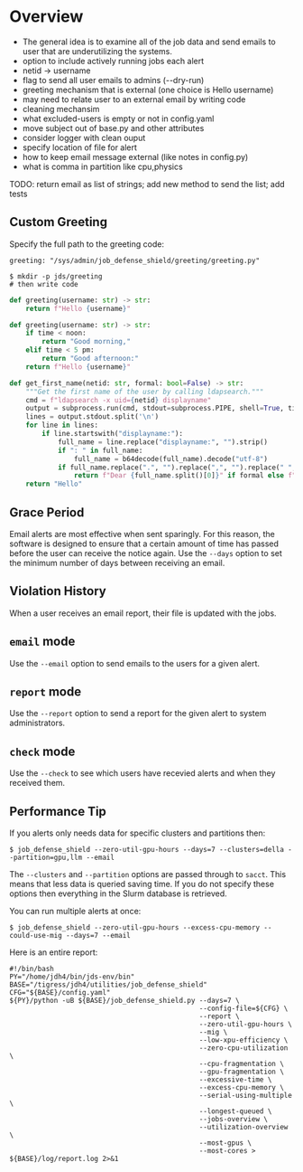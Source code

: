 # Overview

- The general idea is to examine all of the job data and send emails to user that are
underutilizing the systems.
- option to include actively running jobs each alert
- netid -> username
- flag to send all user emails to admins (--dry-run)
- greeting mechanism that is external (one choice is Hello username)
- may need to relate user to an external email by writing code
- cleaning mechansim
- what excluded-users is empty or not in config.yaml
- move subject out of base.py and other attributes
- consider logger with clean ouput
- specify location of file for alert
- how to keep email message external (like notes in config.py)
- what is comma in partition like cpu,physics

TODO: return email as list of strings; add new method to send the list; add tests


## Custom Greeting

Specify the full path to the greeting code:

```
greeting: "/sys/admin/job_defense_shield/greeting/greeting.py"
```


```
$ mkdir -p jds/greeting
# then write code
```

```python
def greeting(username: str) -> str:
    return f"Hello {username}"
```

```python
def greeting(username: str) -> str:
    if time < noon:
        return "Good morning,"
    elif time < 5 pm:
        return "Good afternoon:"
    return f"Hello {username}"
```

```python
def get_first_name(netid: str, formal: bool=False) -> str:
    """Get the first name of the user by calling ldapsearch."""
    cmd = f"ldapsearch -x uid={netid} displayname"
    output = subprocess.run(cmd, stdout=subprocess.PIPE, shell=True, timeout=5, text=True, check=True)
    lines = output.stdout.split('\n')
    for line in lines:
        if line.startswith("displayname:"):
            full_name = line.replace("displayname:", "").strip()
            if ": " in full_name:
                full_name = b64decode(full_name).decode("utf-8")
            if full_name.replace(".", "").replace(",", "").replace(" ", "").replace("-", "").isalpha():
                return f"Dear {full_name.split()[0]}" if formal else f"Hi {full_name.split()[0]}"
    return "Hello"
```


## Grace Period

Email alerts are most effective when sent sparingly. For this reason, the software is designed to
ensure that a certain amount of time has passed before the user can receive the notice again. Use
the `--days` option to set the minimum number of days between receiving an email.

## Violation History

When a user receives an email report, their file is updated with the jobs.

## `email` mode

Use the `--email` option to send emails to the users for a given alert.

## `report` mode

Use the `--report` option to send a report for the given alert to system administrators.

## `check` mode

Use the `--check` to see which users have recevied alerts and when they received them.

## Performance Tip

If you alerts only needs data for specific clusters and partitions then:

```
$ job_defense_shield --zero-util-gpu-hours --days=7 --clusters=della --partition=gpu,llm --email
```

The `--clusters` and `--partition` options are passed through to `sacct`. This means
that less data is queried saving time. If you do not specify these options then
everything in the Slurm database is retrieved.

You can run multiple alerts at once:

```
$ job_defense_shield --zero-util-gpu-hours --excess-cpu-memory --could-use-mig --days=7 --email
```

Here is an entire report:

```
#!/bin/bash
PY="/home/jdh4/bin/jds-env/bin"
BASE="/tigress/jdh4/utilities/job_defense_shield"
CFG="${BASE}/config.yaml"
${PY}/python -uB ${BASE}/job_defense_shield.py --days=7 \
                                               --config-file=${CFG} \
                                               --report \
                                               --zero-util-gpu-hours \
                                               --mig \
                                               --low-xpu-efficiency \
                                               --zero-cpu-utilization \
                                               --cpu-fragmentation \
                                               --gpu-fragmentation \
                                               --excessive-time \
                                               --excess-cpu-memory \
                                               --serial-using-multiple \
                                               --longest-queued \
                                               --jobs-overview \
                                               --utilization-overview \
                                               --most-gpus \
                                               --most-cores > ${BASE}/log/report.log 2>&1
```
